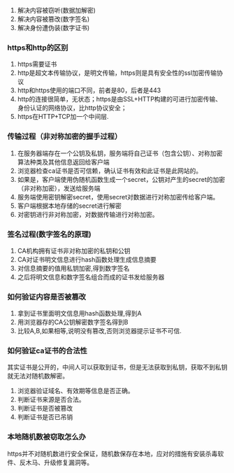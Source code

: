 1. 解决内容被窃听(数据加解密)
2. 解决内容被篡改(数字签名)
3. 解决身份遭伪装(数字证书)
### https和http的区别
1. https需要证书
2. http是超文本传输协议，是明文传输，https则是具有安全性的ssl加密传输协议
3. http和https使用的端口不同，前者是80，后者是443
4. http的连接很简单，无状态；https是由SSL+HTTP构建的可进行加密传输、身份认证的网络协议，比http协议安全；
5. https在HTTP+TCP加一个中间层.



### 传输过程（非对称加密的握手过程）
1. 在服务器端存在一个公钥及私钥，服务端将自己证书（包含公钥）、对称加密算法种类及其他信息返回给客户端
2. 浏览器检查ca证书是否可信赖，确认证书有效和此证书是此网站的。
3. 如果是，客户端使用伪随机函数生成一个secret，公钥对产生的secret的加密（非对称加密），发送给服务端
4. 服务端使用密钥解密secret，使用secret对数据进行对称加密传给客户端。
5. 客户端根据本地存储的secret进行解密
6. 对密钥进行非对称加密，对数据传输进行对称加密。


### 签名过程(数字签名的原理)
1. CA机构拥有证书非对称加密的私钥和公钥
2. CA对证书明文信息进行hash函数处理生成信息摘要
3. 对信息摘要的值用私钥加密,得到数字签名
4. 之后将明文信息和数字签名组合而成的证书发给服务器

### 如何验证内容是否被篡改
1. 拿到证书里面明文信息用hash函数处理,得到A
2. 用浏览器存的CA公钥解密数字签名得到B
3. 比较A,B,如果相等,说明没有篡改,否则浏览器提示证书不可信.

### 如何验证ca证书的合法性
其实证书是公开的，中间人可以获取到证书，但是无法获取到私钥，获取不到私钥就无法对随机数解密。
1. 浏览器验证域名、有效期等信息是否正确。
2. 判断证书来源是否合法。
3. 判断证书是否被篡改
4. 判断证书是否已吊销

### 本地随机数被窃取怎么办
https并不对随机数进行安全保证，随机数保存在本地，应对的措施有安装杀毒软件、反木马、升级修复漏洞等。





